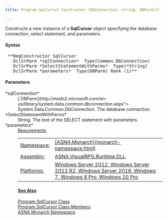 ```yaml
---
title: Program.SqlCursor Constructor (DbConnection, string, DBParm[])

---
```


Constructs a new instance of a **SqlCursor** object specifying the database connection, select statement, and parameters.

#### Syntax
<pre class="syntax"> **BegConstructor SqlCursor
   DclSrParm *sqlConnection*  Type(Common.DbConnection)
   DclSrParm *SelectStatementWithParms*  Type(*String)
   DclSrParm *parameters*  Type(DBParm) Rank (1)**       </pre>

#### Parameters
<dl>
        <dt>
 *sqlConnection* 
        </dt>
        <dd>
          [
        DBParm](http://msdn2.microsoft.com/en-us/library/system.data.common.dbconnection.aspx">
        System.Data.Common.DbConnection</a>. The database
        connection.</dd>
        <dt>
 *SelectStatementWithParms* 
        </dt>
        <dd>String. The text of the SELECT statement with
        parameters.</dd>
        <dt>
 *parameters* 
        </dt>
        <dd>
          <a href="amfProgramDBParmClass.html). An array containing the statement
        parameters.</dd>
</dl>

#### Requirements
<table class="dttable" cellspacing="0" cellpadding="4" width="60%">
           <colgroup>
            <col width="15%" style="font-weight:bold" />
            <col width="85%" />
          </colgroup>
          <tr>
            <td>Namespace:</td>
            <td>[ASNA.Monarch](monarch-namespace.html)</td>
          </tr>
          <tr>
            <td>Assembly:</td>
            <td>ASNA.VisualRPG.Runtime.DLL</td>
          </tr>
         <tr>
            <td>Platforms:</td>
            <td> Windows Server 2012, Windows Server 2012 R2, Windows Server 2016, Windows 7, Windows 8 Pro, Windows 10 Pro</td>
         </tr>
</table>

<!-- end -->

#### See Also
[ Program.SqlCursor Class](program-sql-cursor-class.html) <br /> [ Program.SqlCursor Class Members](program-sql-cursor-class-members.html) <br /> [ASNA.Monarch Namespace](monarch-namespace.html) 

